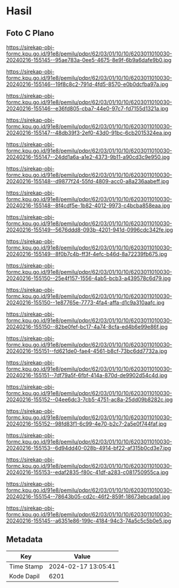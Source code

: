 # Hasil

## Foto C Plano

https://sirekap-obj-formc.kpu.go.id/91e8/pemilu/pdpr/62/03/01/10/10/6203011010030-20240216-155145--95ae783a-0ee5-4675-8e9f-6b9a6dafe9b0.jpg

https://sirekap-obj-formc.kpu.go.id/91e8/pemilu/pdpr/62/03/01/10/10/6203011010030-20240216-155146--19f8c8c2-791d-4fd5-8570-e0b0dcfba97a.jpg

https://sirekap-obj-formc.kpu.go.id/91e8/pemilu/pdpr/62/03/01/10/10/6203011010030-20240216-155146--e36fd805-cba7-44e0-97c7-fd7155d1321a.jpg

https://sirekap-obj-formc.kpu.go.id/91e8/pemilu/pdpr/62/03/01/10/10/6203011010030-20240216-155147--48db39f3-2ef0-43d0-91bc-6cb2015324ea.jpg

https://sirekap-obj-formc.kpu.go.id/91e8/pemilu/pdpr/62/03/01/10/10/6203011010030-20240216-155147--24dd1a6a-a1e2-4373-9b11-a90cd3c9e950.jpg

https://sirekap-obj-formc.kpu.go.id/91e8/pemilu/pdpr/62/03/01/10/10/6203011010030-20240216-155148--d9877f24-55fd-4809-acc0-a8a236aabeff.jpg

https://sirekap-obj-formc.kpu.go.id/91e8/pemilu/pdpr/62/03/01/10/10/6203011010030-20240216-155148--8f4cdf5e-1b82-4012-9973-c4bcba858eaa.jpg

https://sirekap-obj-formc.kpu.go.id/91e8/pemilu/pdpr/62/03/01/10/10/6203011010030-20240216-155149--5676ddd8-093b-4201-941d-0996cdc342fe.jpg

https://sirekap-obj-formc.kpu.go.id/91e8/pemilu/pdpr/62/03/01/10/10/6203011010030-20240216-155149--8f0b7c4b-ff3f-4efc-b46d-8a72239fb675.jpg

https://sirekap-obj-formc.kpu.go.id/91e8/pemilu/pdpr/62/03/01/10/10/6203011010030-20240216-155150--25e4f157-1556-4ab5-bcb3-a439578c6d79.jpg

https://sirekap-obj-formc.kpu.go.id/91e8/pemilu/pdpr/62/03/01/10/10/6203011010030-20240216-155150--1e87765e-7773-4fa4-affa-d1c9a310aafc.jpg

https://sirekap-obj-formc.kpu.go.id/91e8/pemilu/pdpr/62/03/01/10/10/6203011010030-20240216-155150--82be0fef-bc17-4a74-8cfa-ed4b6e99e86f.jpg

https://sirekap-obj-formc.kpu.go.id/91e8/pemilu/pdpr/62/03/01/10/10/6203011010030-20240216-155151--fd621de0-fae4-4561-b8cf-73bc6dd7732a.jpg

https://sirekap-obj-formc.kpu.go.id/91e8/pemilu/pdpr/62/03/01/10/10/6203011010030-20240216-155151--7df79a5f-6fbf-414a-870d-de9902d54c4d.jpg

https://sirekap-obj-formc.kpu.go.id/91e8/pemilu/pdpr/62/03/01/10/10/6203011010030-20240216-155152--04ee6dc3-7cb5-4751-ac8a-25dd09b8282c.jpg

https://sirekap-obj-formc.kpu.go.id/91e8/pemilu/pdpr/62/03/01/10/10/6203011010030-20240216-155152--98fd83f1-6c99-4e70-b2c7-2a5e0f744faf.jpg

https://sirekap-obj-formc.kpu.go.id/91e8/pemilu/pdpr/62/03/01/10/10/6203011010030-20240216-155153--6d94dd40-028b-4914-bf22-af315b0cd3e7.jpg

https://sirekap-obj-formc.kpu.go.id/91e8/pemilu/pdpr/62/03/01/10/10/6203011010030-20240216-155153--edaf2835-f80c-41df-a283-c081750955ca.jpg

https://sirekap-obj-formc.kpu.go.id/91e8/pemilu/pdpr/62/03/01/10/10/6203011010030-20240216-155154--78643b05-cd2c-46f2-859f-18673ebcada1.jpg

https://sirekap-obj-formc.kpu.go.id/91e8/pemilu/pdpr/62/03/01/10/10/6203011010030-20240216-155145--a6351e86-199c-4184-94c3-74a5c5c5b0e5.jpg


## Metadata

| Key        | Value               |
| ---------- | ------------------- |
| Time Stamp | 2024-02-17 13:05:41 |
| Kode Dapil | 6201                |



